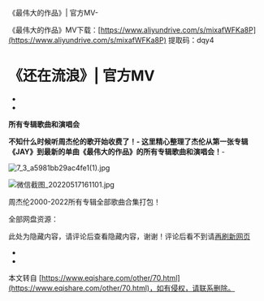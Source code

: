 《最伟大的作品》| 官方MV-

《最伟大的作品》MV下载：[https://www.aliyundrive.com/s/mixafWFKa8P](https://www.aliyundrive.com/s/mixafWFKa8P) 提取码：dqy4

《还在流浪》| 官方MV
============

-

-

**所有专辑歌曲和演唱会**

**不知什么时候听周杰伦的歌开始收费了！-
这里精心整理了杰伦从第一张专辑《JAY》到最新的单曲《最伟大的作品》的所有专辑歌曲和演唱会！**-

![](https://www.eqishare.com/zb_users/upload/2022/05/202205171652775197730005.jpg "7_3_a5981bb29ac4fe1(1).jpg")

![](https://www.eqishare.com/zb_users/upload/2022/05/202205171652775197960955.jpg "微信截图_20220517161101.jpg")

周杰伦2000-2022所有专辑全部歌曲合集打包！

全部网盘资源：

此处为隐藏内容，请评论后查看隐藏内容，谢谢！评论后看不到请[再刷新网页](javascript:location.reload();)

-

-

本文转自 [https://www.eqishare.com/other/70.html](https://www.eqishare.com/other/70.html)，如有侵权，请联系删除。